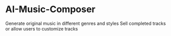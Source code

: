 # AI-Music-Composer
Generate original music in different genres and styles Sell completed tracks or allow users to customize tracks
